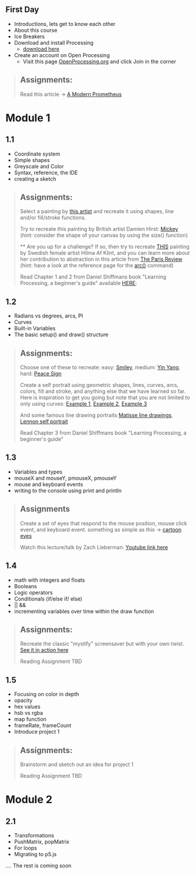 ## First Day
* Introductions, lets get to know each other
* About this course
* Ice Breakers
* Download and install Processing
  * [download here](https://processing.org/download/)
* Create an account on Open Processing
  * Visit this page [OpenProcessing.org](www.openprocessing.org) and click Join in the corner
> ## Assignments:
> Read this article -> [A Modern Prometheus](https://medium.com/processing-foundation/a-modern-prometheus-59aed94abe85)

# Module 1
## 1.1
* Coordinate system
* Simple shapes
* Greyscale and Color
* Syntax, reference, the IDE
* creating a sketch
> ## Assignments:
> Select a painting by [this artist](https://www.google.com/search?q=mondrian&tbm=isch&chips=q:mondrian,g_1:art:RCyBiMoxD-g%3D&hl=en&sa=X&ved=2ahUKEwiIgaSKzanuAhWKY60KHXFPB9EQ4lYoAHoECAEQGQ&biw=1392&bih=725) and recreate it using shapes, line and/or fill/stroke functions.
> 
> Try to recreate this painting by British artist Damien Hirst: [Mickey](http://www.damienhirst.com/mickey) (hint: consider the shape of your canvas by using the size() function) 
> 
> ** Are you up for a challenge? If so, then try to recreate [THIS](https://www.theparisreview.org/blog/wp-content/uploads/2018/10/hilma_af_klint_svanen.jpg) painting by Swedish female artist Hilma Af Klint, and you can learn more about her contribution to abstraction in this article from [The Paris Review](https://www.theparisreview.org/blog/2018/10/12/the-first-abstract-painter-was-a-woman/) (hint: have a look at the reference page for the [arc()](https://processing.org/reference/arc_.html) command)
>
> Read Chapter 1 and 2 from Daniel Shiffmans book "Learning Processing, a beginner's guide" available [HERE](https://github.com/dacaldera/CFTA_Spring2021/blob/main/Course%20Materials/Readings/Learning_Processing_by_Daniel_Shiffman.pdf);

## 1.2
* Radians vs degrees, arcs, PI
* Curves
* Built-in Variables
* The basic setup() and draw() structure
> ## Assignments:
> Choose one of these to recreate: easy: [Smiley](https://www.google.com/search?q=90%27s+smiley&hl=en&sxsrf=ALeKk004_aV8J0w9Lg6KTb-a01KB8tb0aw:1611115594978&source=lnms&tbm=isch&sa=X&ved=2ahUKEwjY6eul0anuAhWFU80KHX0OBxkQ_AUoAXoECBcQAw&biw=1392&bih=725), medium: [Yin Yang](https://www.google.com/search?q=Yin+Yang&tbm=isch&ved=2ahUKEwj1xdGC0qnuAhUWhqwKHbfqDLgQ2-cCegQIABAA&oq=Yin+Yang&gs_lcp=CgNpbWcQAzIHCAAQsQMQQzIECAAQQzIHCAAQsQMQQzIECAAQQzIHCAAQsQMQQzIKCAAQsQMQgwEQQzIICAAQsQMQgwEyBQgAELEDMgcIABCxAxBDMgcIABCxAxBDOgQIIxAnOgIIAFCbqgFYm7UBYNu5AWgAcAB4AIABaIgB8wWSAQM2LjKYAQCgAQGqAQtnd3Mtd2l6LWltZ8ABAQ&sclient=img&ei=Da0HYLWLI5aMsgW31bPACw&bih=725&biw=1392&hl=en), hard: [Peace Sign](https://www.google.com/search?q=peace+sign&tbm=isch&ved=2ahUKEwjI0O3_0anuAhUKb60KHY3tDckQ2-cCegQIABAA&oq=peace+sign&gs_lcp=CgNpbWcQAzIHCAAQsQMQQzIFCAAQsQMyBQgAELEDMgIIADIFCAAQsQMyBQgAELEDMgUIABCxAzIFCAAQsQMyBQgAELEDMgcIABCxAxBDUIciWIciYIUkaABwAHgAgAFgiAFgkgEBMZgBAKABAaoBC2d3cy13aXotaW1nwAEB&sclient=img&ei=B60HYIixLYretQWN27fIDA&bih=725&biw=1392&hl=en)
> 
> Create a self portrait using geometric shapes, lines, curves, arcs, colors, fill and stroke, and anything else that we have learned so far. Here is inspiration to get you going but note that you are not limited to only using curves: [Example 1](http://blog.ocad.ca/wordpress/gart1b70-fw201203-01/files/2013/01/selfportrait-processing.png), [Example 2](http://blog.ocad.ca/wordpress/gart1b70-fw201203-01/2013/01/processing-self-portrait-emma-burkeitt/), [Example 3](https://enginayaz.files.wordpress.com/2011/09/portrait.jpg)
>
>And some famous line drawing portraits [Matisse line drawings](https://www.google.com/search?q=henri+matisse+woman+face+line+drawing&tbm=isch&ved=2ahUKEwiJs4ix1qnuAhUPE6wKHYY9C4gQ2-cCegQIABAA&oq=henri+matisse+woman+face+line+drawing&gs_lcp=CgNpbWcQAzIECCMQJ1CkF1ibGGCwGmgAcAB4AIABY4gBwgGSAQEymAEAoAEBqgELZ3dzLXdpei1pbWfAAQE&sclient=img&ei=oLEHYInjKY-msAWG-6zACA&bih=725&biw=1392&hl=en), [Lennon self portrait](https://www.google.com/search?q=john+lennon+self+portrait+-h&tbm=isch&ved=2ahUKEwjAlar-trvuAhUVFqwKHcSyAXMQ2-cCegQIABAA&oq=john+lennon+self+portrait+-h&gs_lcp=CgNpbWcQA1DZJljZJmDoKmgAcAB4AIABRogBRpIBATGYAQCgAQGqAQtnd3Mtd2l6LWltZ8ABAQ&sclient=img&ei=oAARYMDFBJWssAXE5YaYBw&bih=725&biw=1392)
>
> Read Chapter 3 from Daniel Shiffmans book "Learning Processing, a beginner's guide"

## 1.3
* Variables and types
* mouseX and mouseY, pmouseX, pmouseY
* mouse and keyboard events
* writing to the console using print and println
> ## Assignments
> Create a set of eyes that respond to the mouse position, mouse click event, and keyboard event. something as simple as this -> [cartoon eyes](https://www.google.com/search?q=cartoon+eyes+clipart&tbm=isch&ved=2ahUKEwiV7Kup3qnuAhUb_qwKHaOeCQEQ2-cCegQIABAA&oq=cartoon+eyes+clipart&gs_lcp=CgNpbWcQAzIFCAAQsQMyAggAMgIIADICCAAyAggAMgIIADICCAAyAggAMgYIABAFEB4yBggAEAUQHjoHCAAQsQMQQzoECAAQQ1CdNFimPWD2PWgAcAB4AIABZIgBtQSSAQM2LjGYAQCgAQGqAQtnd3Mtd2l6LWltZ8ABAQ&sclient=img&ei=87kHYNWmO5v8swWjvaYI&bih=725&biw=1392) 
> 
> Watch this lecture/talk by Zach Lieberman: [Youtube link here](https://www.youtube.com/watch?v=bmztlO9_Wvo)

## 1.4
* math with integers and floats
* Booleans
* Logic operators
* Conditionals (if/else if/ else)
* || &&
* incrementing variables over time within the draw function
> ## Assignments:
> Recreate the classic "mystify" screensaver but with your own twist. [See it in action here](https://www.youtube.com/watch?v=FPfMkEgi2qI)
>
>Reading Assignment TBD

## 1.5
* Focusing on color in depth
* opacity
* hex values
* hsb vs rgba
* map function
* frameRate, frameCount
* Introduce project 1
> ## Assignments:
> Brainstorm and sketch out an idea for project 1
> 
> Reading Assignment TBD


# Module 2
## 2.1
* Transformations
* PushMatrix, popMatrix
* For loops
* Migrating to p5.js

.... The rest is coming soon





